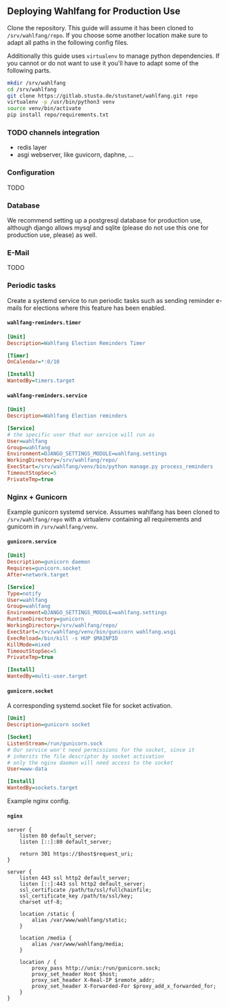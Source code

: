 ## Deploying Wahlfang for Production Use
Clone the repository. This guide will assume it has been cloned to `/srv/wahlfang/repo`. 
If you choose some another location make sure to adapt all paths in the following config files.

Additionally this guide uses `virtualenv` to manage python dependencies. If you cannot or do not want to use it
you'll have to adapt some of the following parts.

```bash
mkdir /srv/wahlfang
cd /srv/wahlfang
git clone https://gitlab.stusta.de/stustanet/wahlfang.git repo
virtualenv -p /usr/bin/python3 venv
source venv/bin/activate
pip install repo/requirements.txt
```

### TODO channels integration

- redis layer
- asgi webserver, like guvicorn, daphne, ...

### Configuration
TODO

### Database
We recommend setting up a postgresql database for production use, although django allows mysql and sqlite 
(please do not use this one for production use, please) as well.

### E-Mail
TODO

### Periodic tasks
Create a systemd service to run periodic tasks such as sending reminder e-mails for elections where this feature has
been enabled.

#### `wahlfang-reminders.timer`
```ini
[Unit]
Description=Wahlfang Election Reminders Timer

[Timer]
OnCalendar=*:0/10

[Install]
WantedBy=timers.target
```

#### `wahlfang-reminders.service`
```ini
[Unit]
Description=Wahlfang Election reminders

[Service]
# the specific user that our service will run as
User=wahlfang
Group=wahlfang
Environment=DJANGO_SETTINGS_MODULE=wahlfang.settings
WorkingDirectory=/srv/wahlfang/repo/
ExecStart=/srv/wahlfang/venv/bin/python manage.py process_reminders
TimeoutStopSec=5
PrivateTmp=true
```

### Nginx + Gunicorn
Example gunicorn systemd service. Assumes wahlfang has been cloned to `/srv/wahlfang/repo` with a virtualenv containing
all requirements and gunicorn in `/srv/wahlfang/venv`.

#### `gunicorn.service`
```ini
[Unit]
Description=gunicorn daemon
Requires=gunicorn.socket
After=network.target

[Service]
Type=notify
User=wahlfang
Group=wahlfang
Environment=DJANGO_SETTINGS_MODULE=wahlfang.settings
RuntimeDirectory=gunicorn
WorkingDirectory=/srv/wahlfang/repo/
ExecStart=/srv/wahlfang/venv/bin/gunicorn wahlfang.wsgi
ExecReload=/bin/kill -s HUP $MAINPID
KillMode=mixed
TimeoutStopSec=5
PrivateTmp=true

[Install]
WantedBy=multi-user.target
```

#### `gunicorn.socket`
A corresponding systemd.socket file for socket activation.

```ini
[Unit]
Description=gunicorn socket

[Socket]
ListenStream=/run/gunicorn.sock
# Our service won't need permissions for the socket, since it
# inherits the file descriptor by socket activation
# only the nginx daemon will need access to the socket
User=www-data

[Install]
WantedBy=sockets.target
```

Example nginx config.

#### `nginx`
```
server {
    listen 80 default_server;
    listen [::]:80 default_server;
    
    return 301 https://$host$request_uri;
}

server {
    listen 443 ssl http2 default_server;
    listen [::]:443 ssl http2 default_server;
    ssl_certificate /path/to/ssl/fullchainfile;
    ssl_certificate_key /path/to/ssl/key;
    charset utf-8;

    location /static {
        alias /var/www/wahlfang/static;
    }

    location /media {
        alias /var/www/wahlfang/media;
    }

    location / {
        proxy_pass http://unix:/run/gunicorn.sock;
        proxy_set_header Host $host;
        proxy_set_header X-Real-IP $remote_addr;
	    proxy_set_header X-Forwarded-For $proxy_add_x_forwarded_for;
    }
}
```
